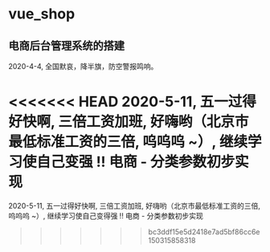 # vue_shop

## 电商后台管理系统的搭建
2020-4-4, 全国默哀，降半旗，防空警报鸣响。

<<<<<<< HEAD
2020-5-11, 五一过得好快啊, 三倍工资加班, 好嗨哟（北京市最低标准工资的三倍, 呜呜呜 ~）, 继续学习使自己变强 !! 电商 - 分类参数初步实现
=======
2020-5-11, 五一过得好快啊, 三倍工资加班, 好嗨哟（北京市最低标准工资的三倍, 呜呜呜 ~）, 继续学习使自己变得强 !!  电商 - 分类参数初步实现
>>>>>>> bc3ddf15e5d2418e7ad5bf86cc6e150315858318

